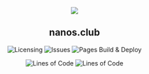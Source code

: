 <p align="center">
    <a href="https://github.com/Tanu-N-Prabhu/Python/graphs/contributors"><img src="https://contrib.rocks/image?repo=misternano/misternano.github.io" /></a>
</p>
<p align="center">
   <h2 align="center">nanos.club</h2>
</p>
<p align="center">
    <a><img alt="Licensing" src="https://img.shields.io/github/license/misternano/misternano.github.io" /></a>
    <a><img alt="Issues" src="https://img.shields.io/github/issues/misternano/misternano.github.io" /></a>
    <a><img alt="Pages Build & Deploy" src="https://github.com/misternano/misternano.github.io/actions/workflows/pages/pages-build-deployment/badge.svg" /></a>
</p>
<p align="center">
    <a><img alt="Lines of Code" src="https://tokei.rs/b1/github/misternano/misternano.github.io?category=lines" /></a>
    <a><img alt="Lines of Code" src="https://tokei.rs/b1/github/misternano/misternano.github.io?category=files" /></a>
</p>